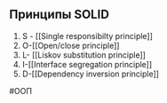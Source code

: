 ## Принципы SOLID
1) S - [[Single responsibilty principle]]
3) O-[[Open/close principle]]
4) L- [[Liskov substitution principle]]
5) I-[[Interface segregation principle]]
6) D-[[Dependency inversion principle]]


#ООП 